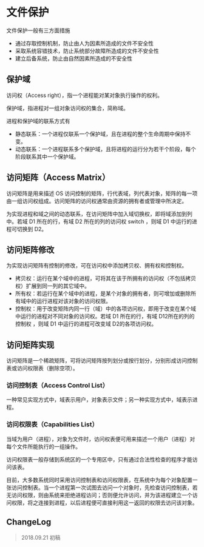 # 文件保护

文件保护一般有三方面措施

- 通过存取控制机制，防止由人为因素所造成的文件不安全性
- 采取系统容错技术，防止系统部分故障所造成的文件不安全性
- 建立后备系统，防止由自然因素所造成的不安全性

## 保护域

访问权（Access right），指一个进程能对某对象执行操作的权利。

保护域，指进程对一组对象访问权的集合，简称域。

进程和保护域的联系方式有

- 静态联系：一个进程仅联系一个保护域，且在进程的整个生命周期中保持不变。
- 动态联系：一个进程联系多个保护域，且将进程的运行分为若干个阶段，每个阶段联系其中一个保护域。

## 访问矩阵（Access Matrix）

访问矩阵是用来描述 OS 访问控制的矩阵，行代表域，列代表对象，矩阵的每一项由一组访问权组成。访问矩阵的访问权通常由资源的拥有者或管理中所决定。

为实现进程和域之间的动态联系，在访问矩阵中加入域切换权，即将域添加到列中。若域 D1 所在的行，有域 D2 所在的列的访问权 switch ，则域 D1 中运行的进程可切换到 D2。

## 访问矩阵修改

为实现访问矩阵有控制的修改，可在访问权中添加拷贝权、拥有权和控制权。

- 拷贝权：运行在某个域中的进程，可将其在该于所拥有的访问权（不包括拷贝权）扩展到同一列的其它域中。
- 所有权：若运行在某个域中的进程，是某个对象的拥有者，则可增加或删除所有域中的运行进程对该对象的访问权限。
- 控制权：用于改变矩阵内同一行（域）中的各项访问权，即用于改变在某个域中运行的进程对不同对象的访问权。若域 D1 所在的行，有域 D12所在的列的控制权 ，则域 D1 中运行的进程可改变域 D2的各项访问权。

## 访问矩阵实现

访问矩阵是一个稀疏矩阵，可将访问矩阵按列划分或按行划分，分别形成访问控制表或访问权限表（删除空项）。

### 访问控制表（Access Control List）

一种常见实现方式中，域表示用户，对象表示文件；另一种实现方式中，域表示进程。

### 访问权限表（Capabilities List）

当域为用户（进程），对象为文件时，访问权表便可用来描述一个用户（进程）对每个文件所能执行的一组操作。

访问权限表一般存储到系统区的一个专用区中，只有通过合法性检查的程序才能访问该表。

目前，大多数系统同时采用访问控制表和访问权限表，在系统中为每个对象配置一张访问控制表。当一个进程第一次试图去访问一个对象时，先检查访问控制表，若无访问权限，则由系统来拒绝进程访问；否则便允许访问，并为该进程建立一个访问权限，将之连接到进程，以后进程便可直接利用这一返回的权限去访问该对象。

## ChangeLog

> 2018.09.21 初稿